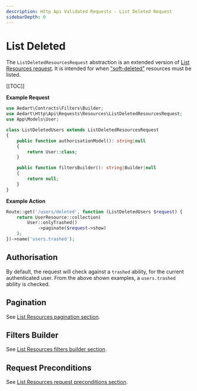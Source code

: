 ```yaml
---
description: Http Api Validated Requests - List Deleted Request
sidebarDepth: 0
---
```


# List Deleted

The `ListDeletedResourcesRequest` abstraction is an extended version of [List Resources request](./list-resources.md).
It is intended for when ["soft-deleted"](https://laravel.com/docs/10.x/eloquent#soft-deleting) resources must be listed.

[[TOC]]

**Example Request**

```php
use Aedart\Contracts\Filters\Builder;
use Aedart\Http\Api\Requests\Resources\ListDeletedResourcesRequest;
use App\Models\User;

class ListDeletedUsers extends ListDeletedResourcesRequest
{
    public function authorisationModel(): string|null
    {
        return User::class;
    }

    public function filtersBuilder(): string|Builder|null
    {
        return null;
    }
}
```

**Example Action**

```php
Route::get('/users/deleted', function (ListDeletedUsers $request) {
    return UserResource::collection(
        User::onlyTrashed()
            ->paginate($request->show)
    );
})->name('users.trashed');
```

## Authorisation

By default, the request will check against a `trashed` ability, for the current authenticated user.
From the above shown examples, a `users.trashed` ability is checked.

## Pagination

See [List Resources pagination section](./list-resources.md#pagination).

## Filters Builder

See [List Resources filters builder section](./list-resources.md#filters-builder).

## Request Preconditions

See [List Resources request preconditions section](./list-resources.md#request-preconditions).